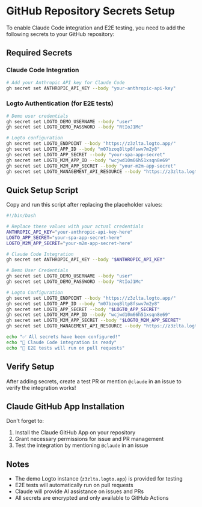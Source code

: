 # GitHub Repository Secrets Setup

To enable Claude Code integration and E2E testing, you need to add the following secrets to your GitHub repository:

## Required Secrets

### Claude Code Integration
```bash
# Add your Anthropic API key for Claude Code
gh secret set ANTHROPIC_API_KEY --body "your-anthropic-api-key"
```

### Logto Authentication (for E2E tests)
```bash
# Demo user credentials
gh secret set LOGTO_DEMO_USERNAME --body "user"
gh secret set LOGTO_DEMO_PASSWORD --body "RtIoJ1Mc"

# Logto configuration
gh secret set LOGTO_ENDPOINT --body "https://z3zlta.logto.app/"
gh secret set LOGTO_APP_ID --body "m07bzoq8ltp8fswv7m2y8"
gh secret set LOGTO_APP_SECRET --body "your-spa-app-secret"
gh secret set LOGTO_M2M_APP_ID --body "wcjwd10m66h51xsqn8e69"
gh secret set LOGTO_M2M_APP_SECRET --body "your-m2m-app-secret"
gh secret set LOGTO_MANAGEMENT_API_RESOURCE --body "https://z3zlta.logto.app/api"
```

## Quick Setup Script

Copy and run this script after replacing the placeholder values:

```bash
#!/bin/bash

# Replace these values with your actual credentials
ANTHROPIC_API_KEY="your-anthropic-api-key-here"
LOGTO_APP_SECRET="your-spa-app-secret-here"
LOGTO_M2M_APP_SECRET="your-m2m-app-secret-here"

# Claude Code Integration
gh secret set ANTHROPIC_API_KEY --body "$ANTHROPIC_API_KEY"

# Demo User Credentials
gh secret set LOGTO_DEMO_USERNAME --body "user"
gh secret set LOGTO_DEMO_PASSWORD --body "RtIoJ1Mc"

# Logto Configuration
gh secret set LOGTO_ENDPOINT --body "https://z3zlta.logto.app/"
gh secret set LOGTO_APP_ID --body "m07bzoq8ltp8fswv7m2y8"
gh secret set LOGTO_APP_SECRET --body "$LOGTO_APP_SECRET"
gh secret set LOGTO_M2M_APP_ID --body "wcjwd10m66h51xsqn8e69"
gh secret set LOGTO_M2M_APP_SECRET --body "$LOGTO_M2M_APP_SECRET"
gh secret set LOGTO_MANAGEMENT_API_RESOURCE --body "https://z3zlta.logto.app/api"

echo "✅ All secrets have been configured!"
echo "🤖 Claude Code integration is ready"
echo "🧪 E2E tests will run on pull requests"
```

## Verify Setup

After adding secrets, create a test PR or mention `@claude` in an issue to verify the integration works!

## Claude GitHub App Installation

Don't forget to:
1. Install the Claude GitHub App on your repository
2. Grant necessary permissions for issue and PR management
3. Test the integration by mentioning `@claude` in an issue

## Notes

- The demo Logto instance (`z3zlta.logto.app`) is provided for testing
- E2E tests will automatically run on pull requests
- Claude will provide AI assistance on issues and PRs
- All secrets are encrypted and only available to GitHub Actions